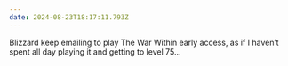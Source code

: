 ```yaml
---
date: 2024-08-23T18:17:11.793Z
---
```


Blizzard keep emailing to play The War Within early access, as if I haven’t spent all day playing it and getting to level 75…
